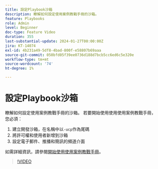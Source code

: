 ```yaml
---
title: 設定Playbook沙箱
description: 瞭解如何設定使用案例教戰手冊的沙箱。
feature: Playbooks
role: Admin
level: Beginner
doc-type: Feature Video
duration: 355
last-substantial-update: 2024-01-27T00:00:00Z
jira: KT-14074
exl-id: 4b231a49-5df8-4bad-800f-e58807b69aaa
source-git-commit: 050bfd05f39ee0736d188d7bcb5cc6ed6c5e320e
workflow-type: tm+mt
source-wordcount: '74'
ht-degree: 1%

---
```


# 設定Playbook沙箱

瞭解如何設定使用案例教戰手冊的沙箱。 若要開始使用使用使用案例教戰手冊，您必須：

1. 建立開發沙箱，在名稱中以`-ucp`作為尾碼
1. 將許可權和使用者新增到沙箱
1. 設定電子郵件、推播和簡訊的頻道介面

如需詳細資訊，請參閱[開始使用使用案例教戰手冊](https://experienceleague.adobe.com/docs/experience-platform/use-case-playbooks/playbooks/get-started.html?lang=zh-Hant)。

>[!VIDEO](https://video.tv.adobe.com/v/3426987/?learn=on)

